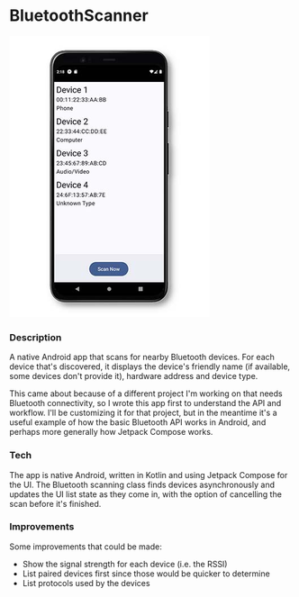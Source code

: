 #  BluetoothScanner

![BluetoothScanner app screenshot](https://github.com/laubryan/BluetoothScanner/blob/ca7ad2bf2db1deee024279388a51d88c4602ed98/screenshots/bluetooth-scanner-screenshot.jpg)

### Description
A native Android app that scans for nearby Bluetooth devices. For each device that's discovered, it displays the device's friendly name 
(if available, some devices don't provide it), hardware address and device type.

This came about because of a different project I'm working on that needs Bluetooth connectivity, so I wrote this app first to understand the API and workflow.
I'll be customizing it for that project, but in the meantime it's a useful example of how the basic Bluetooth API works in Android, and perhaps more generally how Jetpack Compose works.

### Tech

The app is native Android, written in Kotlin and using Jetpack Compose for the UI. 
The Bluetooth scanning class finds devices asynchronously and updates the UI list state as they come in, with the option of cancelling the scan before it's finished.

### Improvements

Some improvements that could be made:

- Show the signal strength for each device (i.e. the RSSI)
- List paired devices first since those would be quicker to determine
- List protocols used by the devices
